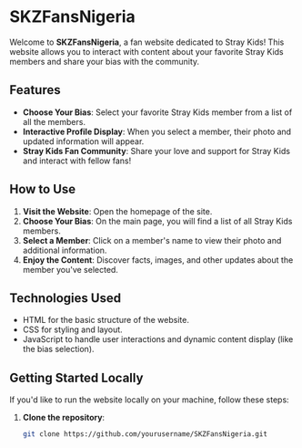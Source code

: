 # SKZFansNigeria

Welcome to **SKZFansNigeria**, a fan website dedicated to Stray Kids! This website allows you to interact with content about your favorite Stray Kids members and share your bias with the community.

## Features
- **Choose Your Bias**: Select your favorite Stray Kids member from a list of all the members.
- **Interactive Profile Display**: When you select a member, their photo and updated information will appear.
- **Stray Kids Fan Community**: Share your love and support for Stray Kids and interact with fellow fans!

## How to Use
1. **Visit the Website**: Open the homepage of the site.
2. **Choose Your Bias**: On the main page, you will find a list of all Stray Kids members.
3. **Select a Member**: Click on a member's name to view their photo and additional information.
4. **Enjoy the Content**: Discover facts, images, and other updates about the member you've selected.

## Technologies Used
- HTML for the basic structure of the website.
- CSS for styling and layout.
- JavaScript to handle user interactions and dynamic content display (like the bias selection).

## Getting Started Locally
If you'd like to run the website locally on your machine, follow these steps:
1. **Clone the repository**:
   ```bash
   git clone https://github.com/yourusername/SKZFansNigeria.git
